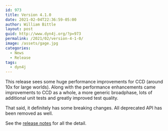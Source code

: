 ```yaml
---
id: 973
title: Version 4.1.0
date: 2021-02-04T22:36:59-05:00
author: William Bittle
layout: post
guid: http://www.dyn4j.org/?p=973
permalink: /2021/02/version-4-1-0/
image: /assets/gage.jpg
categories:
  - News
  - Release
tags:
  - dyn4j
---
```

This release sees some huge performance improvements for CCD (around 10x for large worlds). Along with the performance enhancements came improvements to CCD as a whole, a more generic broadphase, lots of additional unit tests and greatly improved test quality.

That said, it definitely has some breaking changes. All deprecated API has been removed as well.

See the <a onclick="javascript:pageTracker._trackPageview('/outgoing/github.com/dyn4j/dyn4j/blob/master/RELEASE-NOTES.md');"  href="https://github.com/dyn4j/dyn4j/blob/master/RELEASE-NOTES.md">release notes</a> for all the detail.